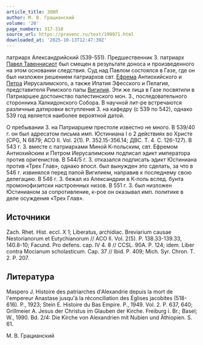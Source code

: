 ```yaml
---
article_title: ЗОИЛ
author: М. В. Грацианский
volume: '20'
page_numbers: 317-318
source_url: https://pravenc.ru/text/199971.html
downloaded_at: '2025-10-13T12:47:39Z'
---
```


патриарх Александрийский (539-551). Предшественник З. патриарх [Павел Тавеннисиот](<https://pravenc.ru/text/Павел Тавеннисиот.html>) был смещен в результате доноса и произведенного на этом основании следствия. Суд над Павлом состоялся в Газе, где он был низложен решением патриархов свт. [Ефрема](https://pravenc.ru/text/ЕФРЕМ.html) Антиохийского и [Петра](https://pravenc.ru/text/Петр.html) Иерусалимского, а также Ипатия Эфесского и Пелагия, представителя Римского папы [Вигилия](https://pravenc.ru/text/Вигилий.html). Эти же лица в Газе посвятили в Патриаршее достоинство палестинского мон. З., последовательного сторонника Халкидонского Собора. В научной лит-ре встречаются различные датировки вступления З. на кафедру (с 539 по 542), однако 539 год является наиболее вероятной датой.

О пребывании З. на Патриаршем престоле известно не много. В 539/40 г. он был адресатом письма имп. Юстиниана I о 2 действиях во Христе (CPG, N 6879; ACO II. Vol. 2(1). P. 352.15-356.14; ДВС. Т. 4. С. 126-127). В 543 г. З. вместе с патриархами Миной К-польским, свт. Ефремом Антиохийским и Петром Иерусалимским подписал эдикт императора против оригенистов. В 544/5 г. З. отказался подписать эдикт Юстиниана против «Трех Глав», однако впосл. был вынужден это сделать, за что в 546 г. извинялся перед папой Вигилием, направив к последнему свою делегацию. В 546 г. З. бежал из Александрии в К-поль вслед. бунта промонофизитски настроенных низов. В 551 г. З. был низложен Юстинианом за сопротивление, к-рое он оказывал имп. политике в деле осуждения «Трех Глав».

## Источники

Zach. Rhet. Hist. eccl. X 1; Liberatus, archidiac. Breviarium causae Nestorianorum et Eutychianorum // ACO II. Vol. 2(5). P. 138.33-139.33, 140.8-10; Facund. Pro defens. cap. IV 4. 8 // CCSL. 90A. P. 124; idem. Liber contra Mocianum scholasticum. Cap. 37 // Ibid. P. 409; Mich. Syr. Chron. T. 2. P. 207.

## Литература

Maspero J. Histoire des patriarches d'Alexandrie depuis la mort de l'empereur Anastase jusqu'à la réconciliation des Églises jacobites (518-616). P., 1923; Stein E. Histoire du Bas Empire. P., 1949. Vol. 2. P. 637, 640; Grillmeier A. Jesus der Christus im Glauben der Kirche. Freiburg i. Br.; Basel; W., 1990. Bd. 2/4: Die Kirche von Alexandrien mit Nubien und Äthiopien. S. 61.

М. В. Грацианский
